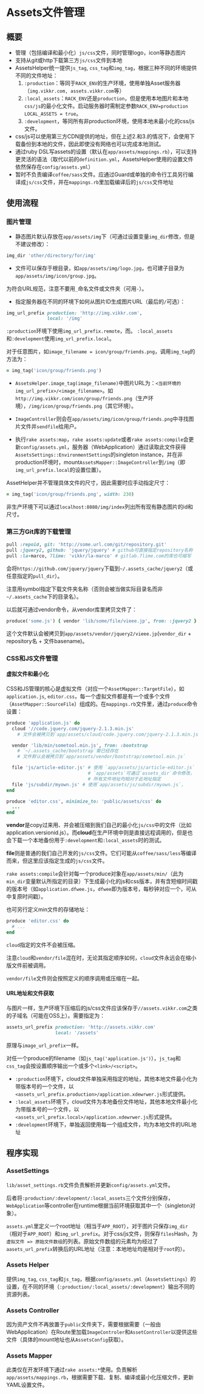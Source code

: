 # Assets文件管理

## 概要

- 管理（包括编译和最小化）`js/css`文件，同时管理logo，icon等静态图片
- 支持从git或http下载第三方`js/css`文件到本地
- AssetsHelper统一提供`js_tag`, `css_tag`和`img_tag`，根据三种不同的环境提供不同的文件地址：
    1. `:production`：等同于`RACK_ENV`的生产环境，使用单独Asset服务器（`img.vikkr.com, assets.vikkr.com`等）
    2. `:local_assets`：`RACK_ENV`还是`production`，但是使用本地图片和本地`css/js`的最小化文件。启动服务器时需制定参数`RACK_ENV=production LOCAL_ASSETS = true`。
    3. `:development`，等同所有非production环境，使用本地未最小化的css/js文件。
- css/js可以使用第三方CDN提供的地址，但在上述2.和3.的情况下，会使用下载备份到本地的文件，因此即使没有网络也可以完成本地测试。
- 通过ruby DSL写assets的设置（默认在`app/assets/mappings.rb`），可以支持更灵活的语法（取代以前的`definition.yml`，AssetsHelper使用的设置文件依然保存在`config/assets.yml`）
- 暂时不负责编译`coffee/sass`文件。应通过Guard或单独的命令行工具另行编译成`js/css`文件，并在`mappings.rb`里加载编译后的`js/css`文件地址

## 使用流程

### 图片管理

- 静态图片默认存放在`app/assets/img`下（可通过设置变量`img_dir`修改，但是不建议修改）：

~~~~~~~~~~~~~~~~~~~~~ruby
img_dir 'other/directory/for/img'
~~~~~~~~~~~~~~~~~~~~~~~~~~~~~~~~~~

- 文件可以保存于根目录，如`app/assets/img/logo.jpg`，也可建子目录为`app/assets/img/icon/group.jpg`。

为符合URL规范，注意不要用`_`命名文件或文件夹（可用`-`）。

- 指定服务器在不同的环境下如何从图片ID生成图片URL（最后的`/`可选）：

~~~~~~~~~~~~~~~~~~~~~ruby
img_url_prefix production: 'http://img.vikkr.com',
               local: '/img'
~~~~~~~~~~~~~~~~~~~~~~~~~~~~~~~~~~

`:production`环境下使用`img_url_prefix.remote`，而。
`:local_assets`和`:development`使用`img_url_prefix.local`。

对于任意图片，如`image_filename = icon/group/friends.png`，调用`img_tag`的方法为：

~~~~~~~~~~~~~~~~~~~~~~~~~~~~~~~ruby
= img_tag('icon/group/friends.png')
~~~~~~~~~~~~~~~~~~~~~~~~~~~~~~~~~~~~

- `AssetsHelper.image_tag(image_filename)`中图片URL为：`<当前环境的img_url_prefix>/<image_filename>`。如`http://img.vikkr.com/icon/group/friends.png`（生产环境），`/img/icon/group/friends.png`（其它环境）。

- `ImageController`则会在`app/assets/img/icon/group/friends.png`中寻找图片文件并`sendfile`给用户。

- 执行`rake assets:map`，`rake assets:update`或者`rake assets:compile`会更新`config/assets.yml`，服务器（WebApplication）通过读取此文件获得`AssetsSettings::EnvironmentSettings`的singleton instance，并在非production环境时，mount`AssetsMapper::ImageController`到`/img`（即`img_url_prefix.local`的设置位置）。

AssetHelper并不管理具体文件的尺寸，因此需要时应手动指定尺寸：

~~~~~~~~~~~~~~~~~~~~~~~~~~~~~~~ruby
= img_tag('icon/group/friends.png', width: 230)
~~~~~~~~~~~~~~~~~~~~~~~~~~~~~~~~~~~~

非生产环境下可以通过`localhost:8080/img/index`列出所有现有静态图片的id和尺寸。

### 第三方Git库的下载管理

~~~~~~~~~~~~~~~~~~~~~~ruby
pull :repoid, git: 'http://some.url.com/git/repository.git'
pull :jquery2, github: 'jquery/jquery' # github可直接指定repository名称
pull :la-marco, 7lime: 'vikkr/la-marco' # gitlab.7lime.com的库也可缩写
~~~~~~~~~~~~~~~~~~~~~~~~~~

会将`https://github.com/jquery/jquery`下载到`~/.assets_cache/jquery2`（或任意指定的`pull_dir`）。

注意用symbol指定下载文件夹名称（否则会被当做实际目录名而非`~/.aasets_cache`下的目录名）。

以后就可通过vendor命令，从vendor库里拷贝文件了：

~~~~~~~~~~~~~~~~~~~~~~ruby
produce('some.js') { vendor 'lib/some/file/vieee.jp', from: :jquery2 }
~~~~~~~~~~~~~~~~~~~~~~~~~~

这个文件默认会被拷贝到`app/assets/vendor/jquery2/vieee.jp`(`vendor_dir` + repository名 + 文件basename)。

### CSS和JS文件管理

#### 虚拟文件和最小化

CSS和JS管理的核心是虚拟文件（对应一个`AssetMapper::TargetFile`），如`application.js`, `editor.css`，每一个虚拟文件都是有一个或多个文件（`AssetMapper::SourceFile`）组成的。在`mappings.rb`文件里，通过`produce`命令设置：

~~~~~~~~~~~~~~~~~~~ruby
produce 'application.js' do
  cloud '//code.jquery.com/jquery-2.1.3.min.js'
    # 文件会被拷贝到`app/assets/cloud/code.jquery.com/jquery-2.1.3.min.js`

  vendor 'lib/min/sometool.min.js', from: :bootstrap
    # `~/.assets_cache/bootstrap`需已经存在
    # 文件默认会被拷贝到`app/assets/vendor/bootstrap/sometool.min.js`

  file 'js/article-editor.js' # 使用 `app/assets/js/article-editor.js`
                              # `app/assets`可通过`assets_dir`命令修改，
                              # 所有文件地址均相对于此地址指定
  file 'js/subdir/myown.js' # 使用`app/assets/js/subdir/myown.js`，
end

produce 'editor.css', minimize_to: 'public/assets/css' do
  ...
end
~~~~~~~~~~~~~~~~~~~~~~~~~~~

**vendor**是copy过来用、并会被压缩到我们自己的最小化`js/css`中的文件（比如application.versionid.js）。而**cloud**在生产环境中则是直接远程调用的，但是也会下载一个本地备份用于`:development`和`:local_assets`时的测试。

**file**则是普通的我们自己开发的`js/css`文件。它们可能从`coffee/sass/less`等编译而来，但这里应该指定生成的`js/css`文件。

`rake assets:compile`会针对每一个produce对象在`app/assets/min/`（此为`min_dir`变量默认所指定的目录）下生成最小化的js和css版本，并有含短缩时间戳的版本号（如`application.dfwee.js`，`dfwee`即为版本号，每秒钟对应一个，可从中复原时间戳）。

也可另行定义min文件的存储地址：

~~~~~~~~~~~~~~~~~~~~~ruby
produce 'editor.css' do
  # ...
end
~~~~~~~~~~~~~~~~~~~~~~~~~~~~

`cloud`指定的文件不会被压缩。

注意`cloud`和`vendor/file`混在时，无论其指定顺序如何，`cloud`文件永远会在缩小版文件前被调用。

`vendor/file`文件则会按照定义的顺序调用或压缩在一起。

#### URL地址和文件获取

与图片一样，生产环境下压缩后的js/css文件应该保存于`//assets.vikkr.com`之类的子域名（可能在OSS上）。需要指定为：

~~~~~~~~~~~~~~ruby
assets_url_prefix production: 'http://assets.vikkr.com'
                  local: '/assets'
~~~~~~~~~~~~~~~~~~~~~

原理与`image_url_prefix`一样。

对任一个produce的filename（如`js_tag('application.js')`），`js_tag`和`css_tag`会按设置顺序输出一个或多个`<link>/<script>`。

- `:production`环境下，cloud文件单独采用指定的地址，其他本地文件最小化为带版本号的一个文件，以`<assets_url_prefix.production>/application.xdewrwer.js`形式提供。
- `:local_assets`环境下，cloud文件为本地备份文件地址，其他本地文件最小化为带版本号的一个文件，以`<assets_url_prefix.local>/application.xdewrwer.js`形式提供。
- `:development`环境下，单独返回使用每一个组成文件，均为本地文件的URL地址

## 程序实现

### AssetSettings

`lib/asset_settings.rb`文件负责解析并更新`config/assets.yml`文件。

后者将`:production/:development/:local_assets`三个文件分别保存，`WebApplication`等controller在runtime根据当前环境获取其中一个（singleton对象）。

`assets.yml`里定义一个root地址（相当于`APP_ROOT`），对于图片只保存`img_dir`（相对于`APP_ROOT`）和`img_url_prefix`。对于css/js文件，则保存`files`Hash，为`虚拟文件 => 原始文件数组`的列表。原始文件数组的元素均为经过了`aasets_url_prefix`转换后的URL地址（注意：本地地址均是相对于`root`的）。

### Assets Helper

提供`img_tag`, `css_tag`和`js_tag`，根据`config/assets.yml`（`AssetsSettings`）的设置，在不同的环境（`:production/:local_assets/:development`）输出不同的资源列表。

### Assets Controller

因为资产文件不再放置于`public`文件夹下，需要根据需要（一般由WebApplication）在Route里加载`ImageControler`和`AssetController`以提供这些文件（具体的mount地址也从`AssetsConfig`获取）。

### Assets Mapper

此类仅在开发环境下通过`rake assets:*`使用。负责解析`app/assets/mappings.rb`，根据需要下载、复制、编译或最小化压缩文件，更新YAML设置文件。
